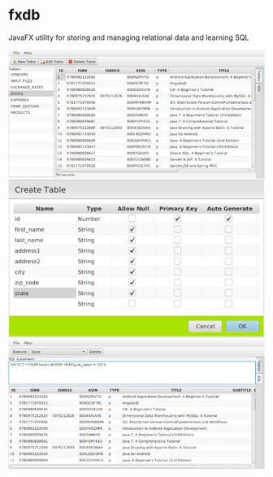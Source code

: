 # fxdb
JavaFX utility for storing and managing relational data and learning SQL

![screenshot 1](/screenshot/screenshot1.png?raw=true "Main window")
![screenshot 2](/screenshot/screenshot2.png?raw=true "Create table dialog")
![screenshot 3](/screenshot/screenshot3.png?raw=true "SQL window")
